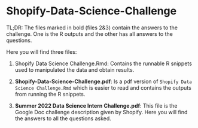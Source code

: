 # Shopify-Data-Science-Challenge

TL;DR: The files marked in bold (files 2&3) contain the answers to the challenge. One is the R outputs and the other has all answers to the questions.

Here you will find three files:
  1. Shopify Data Science Challenge.Rmd: Contains the runnable R snippets used to manipulated the data and obtain results. 
      
  2. **Shopify-Data-Science-Challenge.pdf**: Is a pdf version of `Shopify Data Science Challenge.Rmd` which is easier to read and contains the outputs from running the R snippets. 
     
  3. **Summer 2022 Data Science Intern Challenge.pdf**: This file is the Google Doc challenge description given by Shopify. Here you will find the answers to all the questions asked.
  
  
